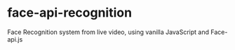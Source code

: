 # face-api-recognition

Face Recognition system from live video, using vanilla JavaScript and Face-api.js
